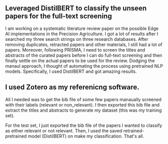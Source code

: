 ## Leveraged DistilBERT to classify the unseen papers for the full-text screening

I am working on a systematic literature review paper on the possible Edge AI implementations in the Precision Agriculture.
I got a lot of results after I searched my three search strings on three research databases.
After removing duplicates, retracted papers and other materials, I still had a lot of papers.
Moreover, following PRISMA, I need to screen the titles and abstracts of the curated papers before I can do full-text screening and then finally settle on the actual papers to be used for the review.
Dodging the manaul approach, I thought of automating the process using pretrained NLP models. Specifically, I used DistilBERT and got amazing results.

## I used Zotero as my referenicng software.
All I needed was to get the bib file of some few papers manaually screened with their labels (relevant or non_relevant).
I then exported this bib file and extract the titles and abstracts to generate my dataset (this was my training set).

For the test set, I just exported the bib file of the papers I wanted to classify as either relevant or not relevant.
Then, I used the saved retrained-pretrained model (DistilBERT) on make my classification.
That's all.

